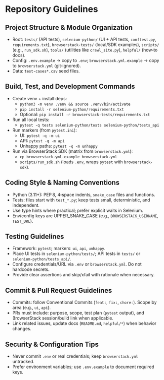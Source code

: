 # Repository Guidelines

## Project Structure & Module Organization
- Root: `tests/` (API tests), `selenium-python/` (UI + API tests, `conftest.py`, `requirements.txt`), `browserstack-tests/` (local/SDK examples), `scripts/` (e.g., `run_sdk.sh`), `tools/` (utilities like `crawl_site.py`), `helpful/` (how‑to docs).
- Config: `.env.example` → copy to `.env`; `browserstack.yml.example` → copy to `browserstack.yml` (git‑ignored).
- Data: `test-cases*.csv` seed files.

## Build, Test, and Development Commands
- Create venv + install deps:
  - `python3 -m venv .venv && source .venv/bin/activate`
  - `pip install -r selenium-python/requirements.txt`
  - Optional: `pip install -r browserstack-tests/requirements.txt`
- Run all local tests:
  - `pytest -q tests selenium-python/tests selenium-python/tests_api`
- Run markers (from `pytest.ini`):
  - UI: `pytest -q -m ui`
  - API: `pytest -q -m api`
  - Unhappy paths: `pytest -q -m unhappy`
- Run via BrowserStack SDK (matrix from `browserstack.yml`):
  - `cp browserstack.yml.example browserstack.yml`
  - `scripts/run_sdk.sh` (loads `.env`, wraps `pytest` with `browserstack-sdk`).

## Coding Style & Naming Conventions
- Python (3.11+): PEP 8, 4‑space indents, `snake_case` files and functions.
- Tests: files start with `test_*.py`; keep tests small, deterministic, and independent.
- Use type hints where practical; prefer explicit waits in Selenium.
- Env/config keys are UPPER_SNAKE_CASE (e.g., `BROWSERSTACK_USERNAME`, `TEST_URL`).

## Testing Guidelines
- Framework: `pytest`; markers: `ui`, `api`, `unhappy`.
- Place UI tests in `selenium-python/tests/`; API tests in `tests/` or `selenium-python/tests_api/`.
- Configure credentials/URL via `.env` or `browserstack.yml`. Do not hardcode secrets.
- Provide clear assertions and skip/xfail with rationale when necessary.

## Commit & Pull Request Guidelines
- Commits: follow Conventional Commits (`feat:`, `fix:`, `chore:`). Scope by area (e.g., `ui`, `api`).
- PRs must include: purpose, scope, test plan (`pytest` output), and BrowserStack session/build link when applicable.
- Link related issues, update docs (`README.md`, `helpful/*`) when behavior changes.

## Security & Configuration Tips
- Never commit `.env` or real credentials; keep `browserstack.yml` untracked.
- Prefer environment variables; use `.env.example` to document required keys.
